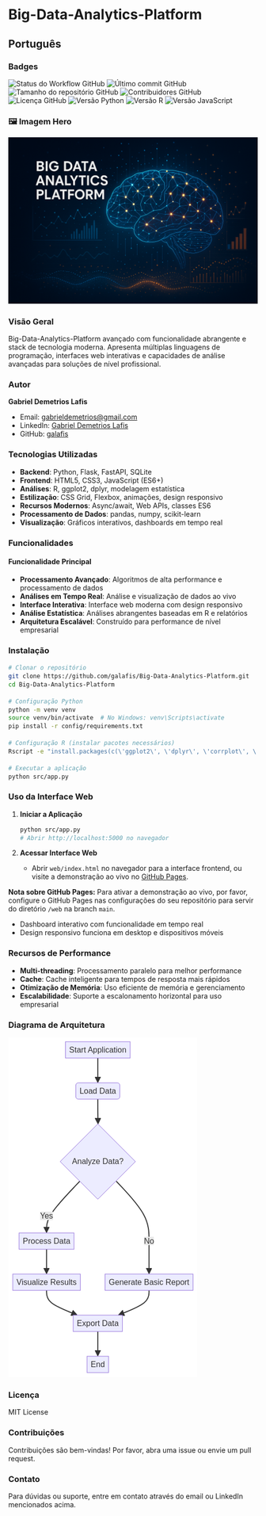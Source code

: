 # Big-Data-Analytics-Platform

## Português

### Badges
![Status do Workflow GitHub](https://img.shields.io/github/workflow/status/galafis/Big-Data-Analytics-Platform/CI?style=flat-square)
![Último commit GitHub](https://img.shields.io/github/last-commit/galafis/Big-Data-Analytics-Platform?style=flat-square)
![Tamanho do repositório GitHub](https://img.shields.io/github/repo-size/galafis/Big-Data-Analytics-Platform?style=flat-square)
![Contribuidores GitHub](https://img.shields.io/github/contributors/galafis/Big-Data-Analytics-Platform?style=flat-square)
![Licença GitHub](https://img.shields.io/github/license/galafis/Big-Data-Analytics-Platform?style=flat-square)
![Versão Python](https://img.shields.io/badge/python-3.8%2B-blue?style=flat-square&logo=python)
![Versão R](https://img.shields.io/badge/R-4.0%2B-blue?style=flat-square&logo=r)
![Versão JavaScript](https://img.shields.io/badge/javascript-ES6%2B-yellow?style=flat-square&logo=javascript)

### 🖼️ Imagem Hero
![Imagem Hero](hero_image.png)

### Visão Geral
Big-Data-Analytics-Platform avançado com funcionalidade abrangente e stack de tecnologia moderna. Apresenta múltiplas linguagens de programação, interfaces web interativas e capacidades de análise avançadas para soluções de nível profissional.

### Autor
**Gabriel Demetrios Lafis**
- Email: gabrieldemetrios@gmail.com
- LinkedIn: [Gabriel Demetrios Lafis](https://www.linkedin.com/in/gabriel-demetrios-lafis-62197711b)
- GitHub: [galafis](https://github.com/galafis)

### Tecnologias Utilizadas
- **Backend**: Python, Flask, FastAPI, SQLite
- **Frontend**: HTML5, CSS3, JavaScript (ES6+)
- **Análises**: R, ggplot2, dplyr, modelagem estatística
- **Estilização**: CSS Grid, Flexbox, animações, design responsivo
- **Recursos Modernos**: Async/await, Web APIs, classes ES6
- **Processamento de Dados**: pandas, numpy, scikit-learn
- **Visualização**: Gráficos interativos, dashboards em tempo real

### Funcionalidades

#### Funcionalidade Principal
- **Processamento Avançado**: Algoritmos de alta performance e processamento de dados
- **Análises em Tempo Real**: Análise e visualização de dados ao vivo
- **Interface Interativa**: Interface web moderna com design responsivo
- **Análise Estatística**: Análises abrangentes baseadas em R e relatórios
- **Arquitetura Escalável**: Construído para performance de nível empresarial

### Instalação

```bash
# Clonar o repositório
git clone https://github.com/galafis/Big-Data-Analytics-Platform.git
cd Big-Data-Analytics-Platform

# Configuração Python
python -m venv venv
source venv/bin/activate  # No Windows: venv\Scripts\activate
pip install -r config/requirements.txt

# Configuração R (instalar pacotes necessários)
Rscript -e "install.packages(c(\'ggplot2\', \'dplyr\', \'corrplot\', \'plotly\'))"

# Executar a aplicação
python src/app.py
```

### Uso da Interface Web

1. **Iniciar a Aplicação**
   ```bash
   python src/app.py
   # Abrir http://localhost:5000 no navegador
   ```

2. **Acessar Interface Web**
   - Abrir `web/index.html` no navegador para a interface frontend, ou visite a demonstração ao vivo no [GitHub Pages](https://galafis.github.io/Big-Data-Analytics-Platform/).

**Nota sobre GitHub Pages:** Para ativar a demonstração ao vivo, por favor, configure o GitHub Pages nas configurações do seu repositório para servir do diretório `/web` na branch `main`.
   - Dashboard interativo com funcionalidade em tempo real
   - Design responsivo funciona em desktop e dispositivos móveis

### Recursos de Performance
- **Multi-threading**: Processamento paralelo para melhor performance
- **Cache**: Cache inteligente para tempos de resposta mais rápidos
- **Otimização de Memória**: Uso eficiente de memória e gerenciamento
- **Escalabilidade**: Suporte a escalonamento horizontal para uso empresarial

### Diagrama de Arquitetura
![Diagrama de Arquitetura](architecture_diagram.png)


### Licença
MIT License

### Contribuições
Contribuições são bem-vindas! Por favor, abra uma issue ou envie um pull request.

### Contato
Para dúvidas ou suporte, entre em contato através do email ou LinkedIn mencionados acima.

